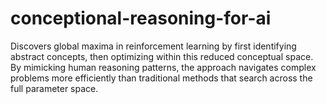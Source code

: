 # conceptional-reasoning-for-ai
Discovers global maxima in reinforcement learning by first identifying abstract concepts, then optimizing within this reduced conceptual space. By mimicking human reasoning patterns, the approach navigates complex problems more efficiently than traditional methods that search across the full parameter space.
